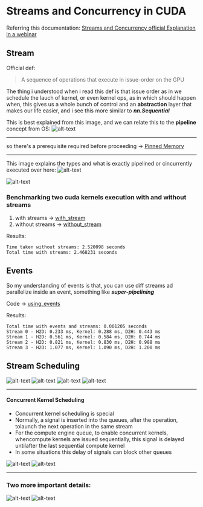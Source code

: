 # Streams and Concurrency in CUDA

Referring this documentation: [Streams and Concurrency official Explanation in a webinar](https://developer.download.nvidia.com/CUDA/training/StreamsAndConcurrencyWebinar.pdf)

## Stream

Official def:
> A sequence of operations that execute in issue-order on the GPU

The thing i understood when i read this def is that issue order as in we schedule the lauch of kernel, or even kernel ops, as in which should happen when, this gives us a whole bunch of control and an **abstraction** layer that makes our life easier, and i see this more similar to <i><b>nn.Sequential</b></i>

This is best explained from this image, and we can relate this to the **pipeline** concept from OS:
![alt-text](../assets/streams_and_concurrency.png)

---
so there's a prerequisite required before proceeding -> [Pinned Memory](./pinned_mem.md)

---

This image explains the types and what is exactly pipelined or cincurrently executed over here:
![alt-text](../assets/types_of_concurrency.png)

![alt-text](../assets/concurrency_requirements.png)

### Benchmarking two cuda kernels execution with and without streams
1. with streams -> [with_stream](./with_stream.cu)
2. without streams -> [without_stream](./without_stream.cu)

Results:
```                                                                                                                            
Time taken without streams: 2.520098 seconds
Total time with streams: 2.468231 seconds
```

## Events

So my understanding of events is that, you can use diff streams ad parallelize inside an event, something like <i><b>super-pipelining</b></i>

Code -> [using_events](./using_events.cu)

Results:
```
Total time with events and streams: 0.001205 seconds
Stream 0 - H2D: 0.233 ms, Kernel: 0.288 ms, D2H: 0.443 ms
Stream 1 - H2D: 0.561 ms, Kernel: 0.584 ms, D2H: 0.744 ms
Stream 2 - H2D: 0.821 ms, Kernel: 0.830 ms, D2H: 0.988 ms
Stream 3 - H2D: 1.077 ms, Kernel: 1.090 ms, D2H: 1.200 ms
```

## Stream Scheduling

![alt-text](../assets/blocked_queue.png)
![alt-text](../assets/blocked_queue1.png)
![alt-text](../assets/blocked_queue2.png)
![alt-text](../assets/blocked_queue3.png)


---
#### Concurrent Kernel Scheduling
- Concurrent kernel scheduling is special
- Normally, a signal is inserted into the queues, after the operation, tolaunch the next operation in the same stream
- For the compute engine queue, to enable concurrent kernels, whencompute kernels are issued sequentially, this signal is delayed untilafter the last sequential compute kernel
- In some situations this delay of signals can block other queues

![alt-text](../assets/concurrent_scheduling.png)
![alt-text](../assets/concurrent_scheduling1.png)

---

### Two more important details:

![alt-text](../assets/streams_imp.png)
![alt-text](../assets/streams_imp1.png)
